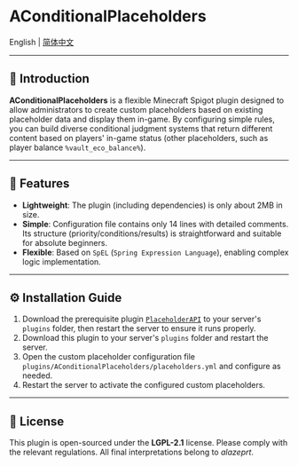 # AConditionalPlaceholders

English | [简体中文](./README_zh.md)

---

## 📝 Introduction

**AConditionalPlaceholders** is a flexible Minecraft Spigot plugin designed to allow administrators to create custom placeholders based on existing placeholder data and display them in-game. By configuring simple rules, you can build diverse conditional judgment systems that return different content based on players' in-game status (other placeholders, such as player balance `%vault_eco_balance%`).

---

## 🌟 Features

- **Lightweight**: The plugin (including dependencies) is only about 2MB in size.
- **Simple**: Configuration file contains only 14 lines with detailed comments. Its structure (priority/conditions/results) is straightforward and suitable for absolute beginners.
- **Flexible**: Based on `SpEL` (`Spring Expression Language`), enabling complex logic implementation.

---

## ⚙️ Installation Guide

1. Download the prerequisite plugin [`PlaceholderAPI`](https://www.spigotmc.org/resources/placeholderapi.6245/) to your server's `plugins` folder, then restart the server to ensure it runs properly.
2. Download this plugin to your server's `plugins` folder and restart the server.
3. Open the custom placeholder configuration file `plugins/AConditionalPlaceholders/placeholders.yml` and configure as needed.
4. Restart the server to activate the configured custom placeholders.

---

## 📄 License

This plugin is open-sourced under the **LGPL-2.1** license. Please comply with the relevant regulations. All final interpretations belong to *alazeprt*.